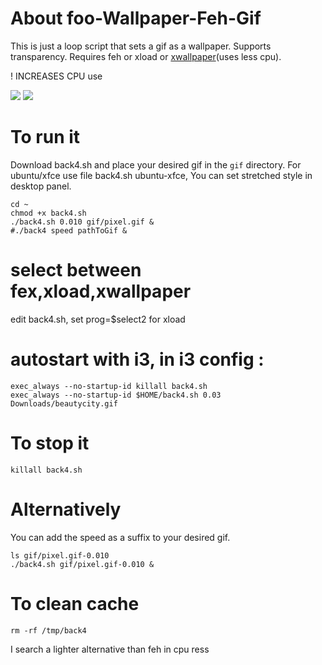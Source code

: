 # About foo-Wallpaper-Feh-Gif
This is just a loop script that sets a gif as a wallpaper. Supports transparency. Requires feh or xload or [xwallpaper](https://github.com/stoeckmann/xwallpaper)(uses less cpu).

! INCREASES CPU use

<img src="https://github.com/thomas10-10/foo-Wallpaper-Feh-Gif/raw/master/desktop-animation2.gif"  />
<img src="https://github.com/thomas10-10/foo-Wallpaper-Feh-Gif/raw/master/desktop-animation4.gif"  />

# To run it
Download back4.sh and place your desired gif in the `gif` directory.
For ubuntu/xfce use file back4.sh ubuntu-xfce, You can set stretched style in desktop panel.

```
cd ~
chmod +x back4.sh
./back4.sh 0.010 gif/pixel.gif &
#./back4 speed pathToGif &
```

# select between fex,xload,xwallpaper
edit back4.sh, set prog=$select2 for xload 

# autostart with i3, in i3 config :

```
exec_always --no-startup-id killall back4.sh 
exec_always --no-startup-id $HOME/back4.sh 0.03 Downloads/beautycity.gif
```

# To stop it
```
killall back4.sh
```

# Alternatively

You can add the speed as a suffix to your desired gif.

```
ls gif/pixel.gif-0.010
./back4.sh gif/pixel.gif-0.010 &
```


# To clean cache
 ```
rm -rf /tmp/back4
```

I search a lighter alternative than feh in cpu ress



